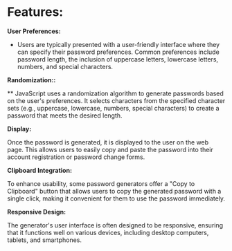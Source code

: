 # Features:

**User Preferences:**

* Users are typically presented with a user-friendly interface where they can specify their password preferences. Common preferences include password length, the inclusion of uppercase letters, lowercase letters, numbers, and special characters.

**Randomization::**

** JavaScript uses a randomization algorithm to generate passwords based on the user's preferences. It selects characters from the specified character sets (e.g., uppercase, lowercase, numbers, special characters) to create a password that meets the desired length.

**Display:**

Once the password is generated, it is displayed to the user on the web page. This allows users to easily copy and paste the password into their account registration or password change forms.

**Clipboard Integration:**

To enhance usability, some password generators offer a "Copy to Clipboard" button that allows users to copy the generated password with a single click, making it convenient for them to use the password immediately.

**Responsive Design:**

The generator's user interface is often designed to be responsive, ensuring that it functions well on various devices, including desktop computers, tablets, and smartphones.
